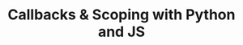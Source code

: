 ---
link: 'http://jceipek.com/Olin-Coding-Tutorials/'
link_text: to the tutorial!
opens_new_page: true
img: async.png
dark: false
title: "Callbacks &amp; Scoping with Python and JS"
collaborators: []
tagline: asynchronous programming tutorial
roles:
  - Teaching
  - Writing
---